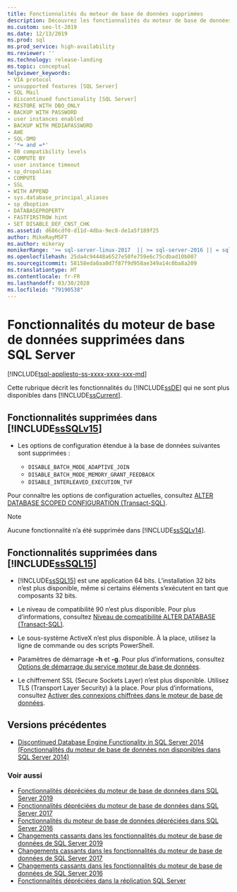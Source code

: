 ```yaml
---
title: Fonctionnalités du moteur de base de données supprimées
description: Découvrez les fonctionnalités du moteur de base de données qui ont été supprimées dans SQL Server 2019 (15.x), SQL Server 2016 (13.x) et les versions précédentes.
ms.custom: seo-lt-2019
ms.date: 12/13/2019
ms.prod: sql
ms.prod_service: high-availability
ms.reviewer: ''
ms.technology: release-landing
ms.topic: conceptual
helpviewer_keywords:
- VIA protocol
- unsupported features [SQL Server]
- SQL Mail
- discontinued functionality [SQL Server]
- RESTORE WITH DBO_ONLY
- BACKUP WITH PASSWORD
- user instances enabled
- BACKUP WITH MEDIAPASSWORD
- AWE
- SQL-DMO
- '*= and =*'
- 80 compatibility levels
- COMPUTE BY
- user instance timeout
- sp_dropalias
- COMPUTE
- SSL
- WITH APPEND
- sys.database_principal_aliases
- sp_dboption
- DATABASEPROPERTY
- FASTFIRSTROW hint
- SET DISABLE_DEF_CNST_CHK
ms.assetid: d686cdf0-d11d-4dba-9ec8-de1a5f189f25
author: MikeRayMSFT
ms.author: mikeray
monikerRange: '>= sql-server-linux-2017  || >= sql-server-2016 || = sqlallproducts-allversions'
ms.openlocfilehash: 25da4c94448a6527e50fe759e6c75cdbad10b007
ms.sourcegitcommit: 58158eda0aa0d7f87f9d958ae349a14c0ba8a209
ms.translationtype: HT
ms.contentlocale: fr-FR
ms.lasthandoff: 03/30/2020
ms.locfileid: "79190538"
---
```

# <a name="discontinued-database-engine-functionality-in-sql-server"></a>Fonctionnalités du moteur de base de données supprimées dans SQL Server
[!INCLUDE[tsql-appliesto-ss-xxxx-xxxx-xxx-md](../includes/tsql-appliesto-ss-xxxx-xxxx-xxx-md.md)]

  Cette rubrique décrit les fonctionnalités du [!INCLUDE[ssDE](../includes/ssde-md.md)] qui ne sont plus disponibles dans [!INCLUDE[ssCurrent](../includes/ssnoversion-md.md)].  

## <a name="discontinued-features-in-sssqlv15"></a>Fonctionnalités supprimées dans [!INCLUDE[ssSQLv15](../includes/sssqlv15-md.md)]  

- Les options de configuration étendue à la base de données suivantes sont supprimées :

  - `DISABLE_BATCH_MODE_ADAPTIVE_JOIN`
  - `DISABLE_BATCH_MODE_MEMORY_GRANT_FEEDBACK`
  - `DISABLE_INTERLEAVED_EXECUTION_TVF`

Pour connaître les options de configuration actuelles, consultez [ALTER DATABASE SCOPED CONFIGURATION (Transact-SQL)](../t-sql/statements/alter-database-scoped-configuration-transact-sql.md).

>[!NOTE]
>Aucune fonctionnalité n’a été supprimée dans [!INCLUDE[ssSQLv14](../includes/sssqlv14-md.md)].

## <a name="discontinued-features-in-sssql15"></a>Fonctionnalités supprimées dans [!INCLUDE[ssSQL15](../includes/sssql15-md.md)]

- [!INCLUDE[ssSQL15](../includes/sssql15-md.md)] est une application 64 bits. L’installation 32 bits n’est plus disponible, même si certains éléments s’exécutent en tant que composants 32 bits.  

- Le niveau de compatibilité 90 n’est plus disponible. Pour plus d’informations, consultez [Niveau de compatibilité ALTER DATABASE &#40;Transact-SQL&#41;](../t-sql/statements/alter-database-transact-sql-compatibility-level.md).  

- Le sous-système ActiveX n’est plus disponible. À la place, utilisez la ligne de commande ou des scripts PowerShell.

- Paramètres de démarrage **-h** et **-g**. Pour plus d’informations, consultez [Options de démarrage du service moteur de base de données](https://docs.microsoft.com/sql/database-engine/configure-windows/database-engine-service-startup-options?view=sql-server-2014).

- Le chiffrement SSL (Secure Sockets Layer) n’est plus disponible. Utilisez TLS (Transport Layer Security) à la place. Pour plus d’informations, consultez [Activer des connexions chiffrées dans le moteur de base de données](../database-engine/configure-windows/enable-encrypted-connections-to-the-database-engine.md).

## <a name="previous-versions"></a>Versions précédentes

- [Discontinued Database Engine Functionality in SQL Server 2014 (Fonctionnalités du moteur de base de données non disponibles dans SQL Server 2014)](https://docs.microsoft.com/sql/database-engine/discontinued-database-engine-functionality-in-sql-server-2016?view=sql-server-2014)

### <a name="see-also"></a>Voir aussi

- [Fonctionnalités dépréciées du moteur de base de données dans SQL Server 2019](deprecated-database-engine-features-in-sql-server-version-15.md)
- [Fonctionnalités dépréciées du moteur de base de données dans SQL Server 2017](deprecated-database-engine-features-in-sql-server-2017.md)
- [Fonctionnalités du moteur de base de données dépréciées dans SQL Server 2016](../database-engine/deprecated-database-engine-features-in-sql-server-2016.md)
- [Changements cassants dans les fonctionnalités du moteur de base de données de SQL Server 2019](breaking-changes-to-database-engine-features-in-sql-server-version-15.md)
- [Changements cassants dans les fonctionnalités du moteur de base de données de SQL Server 2017](breaking-changes-to-database-engine-features-in-sql-server-2017.md)
- [Changements cassants dans les fonctionnalités du moteur de base de données de SQL Server 2016](breaking-changes-to-database-engine-features-in-sql-server-2016.md)
- [Fonctionnalités dépréciées dans la réplication SQL Server](../relational-databases/replication/deprecated-features-in-sql-server-replication.md)